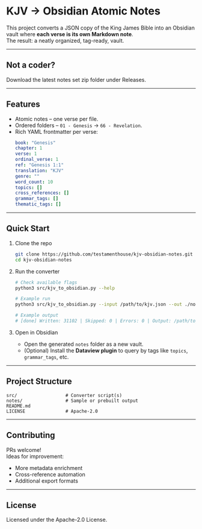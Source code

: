 # KJV → Obsidian Atomic Notes

This project converts a JSON copy of the King James Bible into an Obsidian vault where **each verse is its own Markdown note**.  
The result: a neatly organized, tag-ready, vault.

---

## Not a coder?

Download the latest notes set zip folder under Releases.

---

## Features

- Atomic notes – one verse per file.  
- Ordered folders – `01 - Genesis` → `66 - Revelation`.  
- Rich YAML frontmatter per verse:
  ```yaml
  book: "Genesis"
  chapter: 1
  verse: 1
  ordinal_verse: 1
  ref: "Genesis 1:1"
  translation: "KJV"
  genre: ""
  word_count: 10
  topics: []
  cross_references: []
  grammar_tags: []
  thematic_tags: []
  ```

---

## Quick Start

1. Clone the repo
   ```bash
   git clone https://github.com/testamenthouse/kjv-obsidian-notes.git
   cd kjv-obsidian-notes
   ```

2. Run the converter
   ```bash
   # Check available flags
   python3 src/kjv_to_obsidian.py --help

   # Example run
   python3 src/kjv_to_obsidian.py --input /path/to/kjv.json --out ./notes-output
   
   # Example output
   # [done] Written: 31102 | Skipped: 0 | Errors: 0 | Output: /path/to/notes/export

   ```


4. Open in Obsidian  
   - Open the generated `notes` folder as a new vault.  
   - (Optional) Install the **Dataview plugin** to query by tags like `topics`, `grammar_tags`, etc.

---

## Project Structure

```
src/                  # Converter script(s)
notes/                # Sample or prebuilt output
README.md
LICENSE               # Apache-2.0
```

---

## Contributing

PRs welcome!  
Ideas for improvement:
- More metadata enrichment  
- Cross-reference automation  
- Additional export formats  

---

## License

Licensed under the Apache-2.0 License.  
